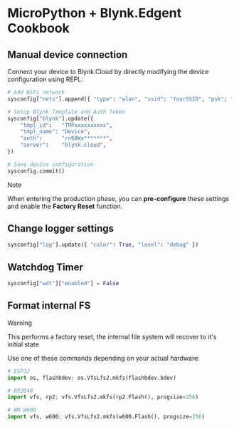 
# MicroPython + Blynk.Edgent Cookbook

## Manual device connection

Connect your device to Blynk.Cloud by directly modifying the device configuration using REPL:

```py
# Add WiFi network
sysconfig["nets"].append({ "type": "wlan", "ssid": "YourSSID", "psk": "YourPassword" })

# Setup Blynk Template and Auth Token
sysconfig["blynk"].update({
    "tmpl_id":   "TMPxxxxxxxxxx",
    "tmpl_name": "Device",
    "auth":      "rn60Wx*******",
    "server":    "blynk.cloud",
})

# Save device configuration
sysconfig.commit()
```

> [!NOTE]
> When entering the production phase, you can **pre-configure** these settings and enable the **Factory Reset** function.

## Change logger settings

```py
sysconfig["log"].update({ "color": True, "level": "debug" })
```

## Watchdog Timer

```py
sysconfig["wdt"]["enabled"] = False
```

## Format internal FS

> [!WARNING]
> This performs a factory reset, the internal file system will recover to it's initial state

Use one of these commands depending on your actual hardware:
```py
# ESP32
import os, flashbdev; os.VfsLfs2.mkfs(flashbdev.bdev)

# RP2040
import vfs, rp2; vfs.VfsLfs2.mkfs(rp2.Flash(), progsize=256)

# WM W600
import vfs, w600; vfs.VfsLfs2.mkfs(w600.Flash(), progsize=256)
```
